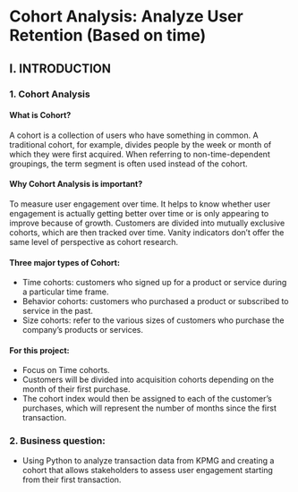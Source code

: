 # Cohort Analysis: Analyze User Retention (Based on time)
## I. INTRODUCTION 
### 1. Cohort Analysis
#### What is Cohort? 
A cohort is a collection of users who have something in common. A traditional cohort, for example, divides people by the week or month of which they were first acquired. When referring to non-time-dependent groupings, the term segment is often used instead of the cohort.

#### Why Cohort Analysis is important? 
To measure user engagement over time. It helps to know whether user engagement is actually getting better over time or is only appearing to improve because of growth. Customers are divided into mutually exclusive cohorts, which are then tracked over time. Vanity indicators don’t offer the same level of perspective as cohort research.

#### Three major types of Cohort:
* Time cohorts: customers who signed up for a product or service during a particular time frame.
* Behavior cohorts: customers who purchased a product or subscribed to service in the past.
* Size cohorts: refer to the various sizes of customers who purchase the company’s products or services.

#### For this project:
* Focus on Time cohorts.
* Customers will be divided into acquisition cohorts depending on the month of their first purchase.
* The cohort index would then be assigned to each of the customer’s purchases, which will represent the number of months since the first transaction.

### 2. Business question:
* Using Python to analyze transaction data from KPMG and creating a cohort that allows stakeholders to assess user engagement starting from their first transaction.
